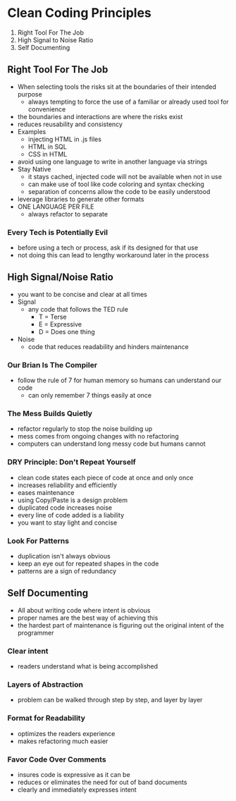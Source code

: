 # Clean Coding Principles

1. Right Tool For The Job
2. High Signal to Noise Ratio
3. Self Documenting

## Right Tool For The Job

- When selecting tools the risks sit at the boundaries of their intended purpose
    * always tempting to force the use of a familiar or already used tool for convenience
- the boundaries and interactions are where the risks exist
- reduces reusability and consistency
- Examples
    * injecting HTML in .js files
    * HTML in SQL
    * CSS in HTML
- avoid using one language to write in another language via strings
- Stay Native
    * it stays cached, injected code will not be available when not in use
    * can make use of tool like code coloring and syntax checking
    * separation of concerns allow the code to be easily understood
- leverage libraries to generate other formats
- ONE LANGUAGE PER FILE
    * always refactor to separate

### Every Tech is Potentially Evil

- before using a tech or process, ask if its designed for that use
- not doing this can lead to lengthy workaround later in the process

## High Signal/Noise Ratio

- you want to be concise and clear at all times
- Signal
    * any code that follows the TED rule
        * T = Terse
        * E = Expressive
        * D = Does one thing
- Noise
    * code that reduces readability and hinders maintenance

### Our Brian Is The Compiler

- follow the rule of 7 for human memory so humans can understand our code
    * can only remember 7 things easily at once

### The Mess Builds Quietly

- refactor regularly to stop the noise building up
- mess comes from ongoing changes with no refactoring
- computers can understand long messy code but humans cannot

### DRY Principle: Don't Repeat Yourself

- clean code states each piece of code at once and only once
- increases reliability and efficiently
- eases maintenance
- using Copy/Paste is a design problem
- duplicated code increases noise
- every line of code added is a liability
- you want to stay light and concise

### Look For Patterns

- duplication isn't always obvious
- keep an eye out for repeated shapes in the code
- patterns are a sign of redundancy

## Self Documenting

- All about writing code where intent is obvious
- proper names are the best way of achieving this
- the hardest part of maintenance is figuring out the original intent of the programmer

### Clear intent

- readers understand what is being accomplished

### Layers of Abstraction

- problem can be walked through step by step, and layer by layer

### Format for Readability

- optimizes the readers experience
- makes refactoring much easier

### Favor Code Over Comments

- insures code is expressive as it can be
- reduces or eliminates the need for out of band documents
- clearly and immediately expresses intent
